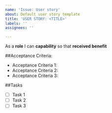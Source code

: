 ```yaml
---
name: 'Issue: User story'
about: Default user story template
title: 'USER STORY: <TITLE>'
labels: ''
assignees: ''

---
```


As a **role** I can **capability** so that **received benefit**

##Acceptance Criteria:
- Acceptance Criteria 1:
- Acceptance Criteria 2:
- Acceptance Criteria 3:

##Tasks
- [ ] Task 1
- [ ] Task 2
- [ ] Task 3
